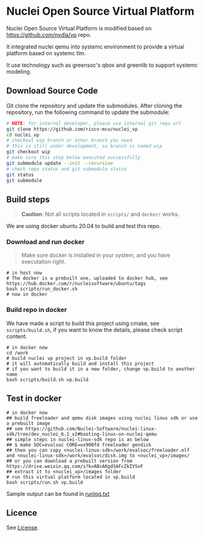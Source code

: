 # Nuclei Open Source Virtual Platform

Nuclei Open Source Virtual Platform is modified based on https://github.com/nvdla/vp repo.

It integrated nuclei qemu into systemc environment to provide a virtual platform based on systemc tlm.

It use technology such as greensoc's qbox and greenlib to support systemc modeling.

## Download Source Code

Git clone the repository and update the submodules.
After cloning the repository, run the following command to update the submodule:

```sh
# NOTE: for internal developer, please use internal git repo url
git clone https://github.com/riscv-mcu/nuclei_vp
cd nuclei_vp
# checkout wip branch or other branch you need
# this is still under development, so branch is named wip
git checkout wip
# make sure this step below executed successfully
git submodule update --init --recursive
# check repo status and git submodule status
git status
git submodule
```

## Build steps

> **Caution**: Not all scripts located in `scripts/` and `docker/` works.

We are using docker ubuntu 20.04 to build and test this repo.

### Download and run docker

> Make sure docker is installed in your system, and you have executation right.

~~~shell
# in host now
# The docker is a prebuilt one, uploaded to docker hub, see https://hub.docker.com/r/nucleisoftware/ubuntu/tags
bash scripts/run_docker.sh
# now in docker
~~~

### Build repo in docker

We have made a script to build this project using cmake, see `scripts/build.sh`,
if you want to know the details, please check script content.

~~~shell
# in docker now
cd /work
# build nuclei vp project in vp.build folder
# it will automatically build and install this project
# if you want to build it in a new folder, change vp.build to another name
bash scripts/build.sh vp.build
~~~

## Test in docker

~~~shell
# in docker now
## build freeloader and qemu disk images using nuclei linux sdk or use a prebuilt image
## see https://github.com/Nuclei-Software/nuclei-linux-sdk/tree/dev_nuclei_6.1_v2#booting-linux-on-nuclei-qemu
## simple steps in nuclei-linux-sdk repo is as below
## $ make SOC=evalsoc CORE=ux900fd freeloader gendisk
## then you can copy <nuclei-linux-sdk>/work/evalsoc/freeloader.elf and <nuclei-linux-sdk>/work/evalsoc/disk.img to <nuclei_vp>/images/
## or you can download a prebuilt version from https://drive.weixin.qq.com/s?k=ABcAKgdSAFcZkIVSxF
## extract it to <nuclei_vp>/images folder
# run this virtual platform located in vp.build
bash scripts/run.sh vp.build
~~~

Sample output can be found in [runlog.txt](scripts/runlog.txt)

## Licence

See [License](License).